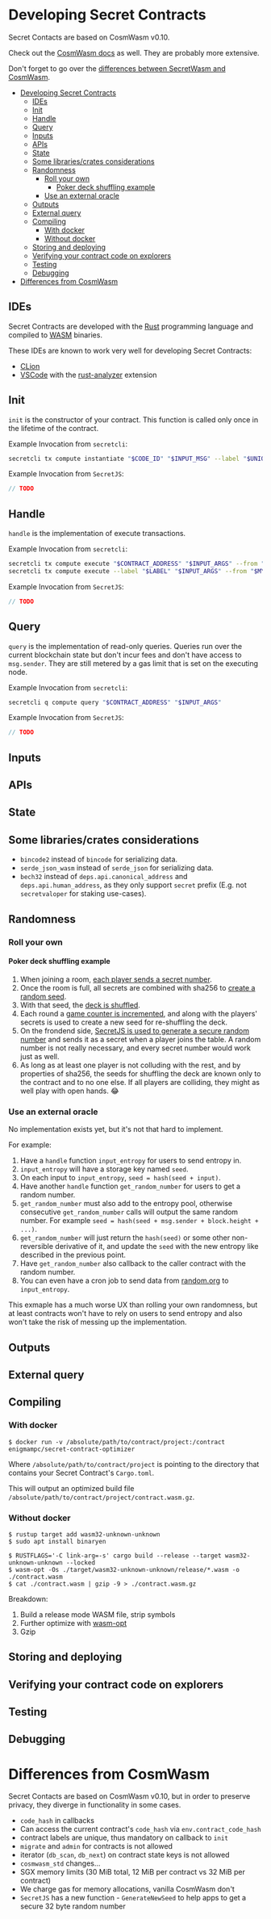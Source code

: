 # Developing Secret Contracts

Secret Contacts are based on CosmWasm v0.10.

Check out the [CosmWasm docs](https://docs.cosmwasm.com) as well. They are probably more extensive.

Don't forget to go over the [differences between SecretWasm and CosmWasm](#differences-from-cosmwasm).

- [Developing Secret Contracts](#developing-secret-contracts)
  - [IDEs](#ides)
  - [Init](#init)
  - [Handle](#handle)
  - [Query](#query)
  - [Inputs](#inputs)
  - [APIs](#apis)
  - [State](#state)
  - [Some libraries/crates considerations](#some-librariescrates-considerations)
  - [Randomness](#randomness)
    - [Roll your own](#roll-your-own)
      - [Poker deck shuffling example](#poker-deck-shuffling-example)
    - [Use an external oracle](#use-an-external-oracle)
  - [Outputs](#outputs)
  - [External query](#external-query)
  - [Compiling](#compiling)
    - [With docker](#with-docker)
    - [Without docker](#without-docker)
  - [Storing and deploying](#storing-and-deploying)
  - [Verifying your contract code on explorers](#verifying-your-contract-code-on-explorers)
  - [Testing](#testing)
  - [Debugging](#debugging)
- [Differences from CosmWasm](#differences-from-cosmwasm)

## IDEs

Secret Contracts are developed with the [Rust](https://www.rust-lang.org/) programming language and compiled to [WASM](https://webassembly.org/) binaries.

These IDEs are known to work very well for developing Secret Contracts:

- [CLion](https://www.jetbrains.com/clion/)
- [VSCode](https://code.visualstudio.com/) with the [rust-analyzer](https://rust-analyzer.github.io/) extension

## Init

`init` is the constructor of your contract. This function is called only once in the lifetime of the contract.

Example Invocation from `secretcli`:

```bash
secretcli tx compute instantiate "$CODE_ID" "$INPUT_MSG" --label "$UNIQUE_LABEL" --from "$MY_KEY"
```

Example Invocation from `SecretJS`:

```js
// TODO
```

## Handle

`handle` is the implementation of execute transactions.

Example Invocation from `secretcli`:

```bash
secretcli tx compute execute "$CONTRACT_ADDRESS" "$INPUT_ARGS" --from "$MY_KEY" # Option A
secretcli tx compute execute --label "$LABEL" "$INPUT_ARGS" --from "$MY_KEY"    # Option B
```

Example Invocation from `SecretJS`:

```js
// TODO
```

## Query

`query` is the implementation of read-only queries. Queries run over the current blockchain state but don't incur fees and don't have access to `msg.sender`. They are still metered by a gas limit that is set on the executing node.

Example Invocation from `secretcli`:

```bash
secretcli q compute query "$CONTRACT_ADDRESS" "$INPUT_ARGS"
```

Example Invocation from `SecretJS`:

```js
// TODO
```

## Inputs

## APIs

## State

## Some libraries/crates considerations

- `bincode2` instead of `bincode` for serializing data.
- `serde_json_wasm` instead of `serde_json` for serializing data.
- `bech32` instead of `deps.api.canonical_address` and `deps.api.human_address`, as they only support `secret` prefix (E.g. not `secretvaloper` for staking use-cases).

## Randomness

### Roll your own

#### Poker deck shuffling example

1. When joining a room, [each player sends a secret number](https://github.com/enigmampc/SecretHoldEm/blob/4f67c469bb4a0f53522c7ad069e54ae5c1effb6b/contract/src/contract.rs#L172).
2. Once the room is full, all secrets are combined with sha256 to [create a random seed](https://github.com/enigmampc/SecretHoldEm/blob/4f67c469bb4a0f53522c7ad069e54ae5c1effb6b/contract/src/contract.rs#L349-L355).
3. With that seed, the [deck is shuffled](https://github.com/enigmampc/SecretHoldEm/blob/4f67c469bb4a0f53522c7ad069e54ae5c1effb6b/contract/src/contract.rs#L356-L357).
4. Each round a [game counter is incremented](https://github.com/enigmampc/SecretHoldEm/blob/4f67c469bb4a0f53522c7ad069e54ae5c1effb6b/contract/src/contract.rs#L602-L614), and along with the players' secrets is used to create a new seed for re-shuffling the deck.
5. On the frondend side, [SecretJS is used to generate a secure random number](https://github.com/enigmampc/SecretHoldEm/blob/4f67c469bb4a0f53522c7ad069e54ae5c1effb6b/gui/src/App.js#L334-L354) and sends it as a secret when a player joins the table. A random number is not really necessary, and every secret number would work just as well.
6. As long as at least one player is not colluding with the rest, and by properties of sha256, the seeds for shuffling the deck are known only to the contract and to no one else. If all players are colliding, they might as well play with open hands. :joy:

### Use an external oracle

No implementation exists yet, but it's not that hard to implement.

For example:

1. Have a `handle` function `input_entropy` for users to send entropy in.
2. `input_entropy` will have a storage key named `seed`.
3. On each input to `input_entropy`, `seed = hash(seed + input)`.
4. Have another `handle` function `get_random_number` for users to get a random number.
5. `get_random_number` must also add to the entropy pool, otherwise consecutive `get_random_number` calls will output the same random number. For example `seed = hash(seed + msg.sender + block.height + ...)`.
6. `get_random_number` will just return the `hash(seed)` or some other non-reversible derivative of it, and update the `seed` with the new entropy like described in the previous point.
7. Have `get_random_number` also callback to the caller contract with the random number.
8. You can even have a cron job to send data from [random.org](https://www.random.org/) to `input_entropy`.

This exmaple has a much worse UX than rolling your own randomness, but at least contracts won't have to rely on users to send entropy and also won't take the risk of messing up the implementation.

## Outputs

## External query

## Compiling

### With docker

```console
$ docker run -v /absolute/path/to/contract/project:/contract enigmampc/secret-contract-optimizer
```

Where `/absolute/path/to/contract/project` is pointing to the directory that contains your Secret Contract's `Cargo.toml`.

This will output an optimized build file `/absolute/path/to/contract/project/contract.wasm.gz`.

### Without docker

```console
$ rustup target add wasm32-unknown-unknown
$ sudo apt install binaryen
```

```console
$ RUSTFLAGS='-C link-arg=-s' cargo build --release --target wasm32-unknown-unknown --locked
$ wasm-opt -Os ./target/wasm32-unknown-unknown/release/*.wasm -o ./contract.wasm
$ cat ./contract.wasm | gzip -9 > ./contract.wasm.gz
```

Breakdown:

1. Build a release mode WASM file, strip symbols
2. Further optimize with [wasm-opt](https://github.com/WebAssembly/binaryen)
3. Gzip

## Storing and deploying

## Verifying your contract code on explorers

## Testing

## Debugging

# Differences from CosmWasm

Secret Contacts are based on CosmWasm v0.10, but in order to preserve privacy, they diverge in functionality in some cases.

- `code_hash` in callbacks
- Can access the current contract's `code_hash` via `env.contract_code_hash`
- contract labels are unique, thus mandatory on callback to `init`
- `migrate` and `admin` for contracts is not allowed
- iterator (`db_scan`, `db_next`) on contract state keys is not allowed
- `cosmwasm_std` changes...
- SGX memory limits (30 MiB total, 12 MiB per contract vs 32 MiB per contract)
- We charge gas for memory allocations, vanilla CosmWasm don't
- `SecretJS` has a new function - `GenerateNewSeed` to help apps to get a secure 32 byte random number
